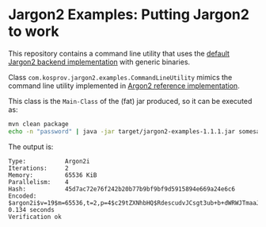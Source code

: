 # Jargon2 Examples: Putting Jargon2 to work 

This repository contains a command line utility that uses the [default Jargon2 backend implementation](https://github.com/kosprov/jargon2-backends "Jargon2 Backends repository") with generic binaries.

Class `com.kosprov.jargon2.examples.CommandLineUtility` mimics the command line utility implemented in [Argon2 reference implementation](https://github.com/P-H-C/phc-winner-argon2 "Argon2 reference implementation repository").

This class is the `Main-Class` of the (fat) jar produced, so it can be executed as:

```bash
mvn clean package
echo -n "password" | java -jar target/jargon2-examples-1.1.1.jar somesalt -t 2 -m 16 -p 4 -l 24
```  

The output is:

```
Type:           Argon2i
Iterations:     2
Memory:         65536 KiB
Parallelism:    4
Hash:           45d7ac72e76f242b20b77b9bf9bf9d5915894e669a24e6c6
Encoded:        $argon2i$v=19$m=65536,t=2,p=4$c29tZXNhbHQ$RdescudvJCsgt3ub+b+dWRWJTmaaJObG
0.134 seconds
Verification ok
```
